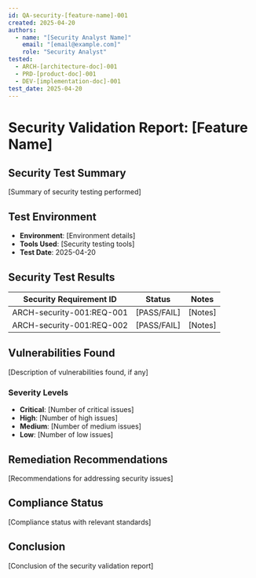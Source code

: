 ```yaml
---
id: QA-security-[feature-name]-001
created: 2025-04-20
authors:
  - name: "[Security Analyst Name]"
    email: "[email@example.com]"
    role: "Security Analyst"
tested:
  - ARCH-[architecture-doc]-001
  - PRD-[product-doc]-001
  - DEV-[implementation-doc]-001
test_date: 2025-04-20
---
```


# Security Validation Report: [Feature Name] <!-- TEST-001 -->

## Security Test Summary <!-- TEST-002 -->
[Summary of security testing performed]

## Test Environment <!-- TEST-003 -->
- **Environment**: [Environment details]
- **Tools Used**: [Security testing tools]
- **Test Date**: 2025-04-20

## Security Test Results <!-- TEST-004 -->

| Security Requirement ID | Status | Notes |
|------------------------|--------|-------|
| ARCH-security-001:REQ-001 | [PASS/FAIL] | [Notes] |
| ARCH-security-001:REQ-002 | [PASS/FAIL] | [Notes] |

## Vulnerabilities Found <!-- BUG-001 -->
[Description of vulnerabilities found, if any]

### Severity Levels
- **Critical**: [Number of critical issues]
- **High**: [Number of high issues]
- **Medium**: [Number of medium issues]
- **Low**: [Number of low issues]

## Remediation Recommendations <!-- TASK-001 -->
[Recommendations for addressing security issues]

## Compliance Status <!-- INFO-001 -->
[Compliance status with relevant standards]

## Conclusion <!-- INFO-002 -->
[Conclusion of the security validation report]